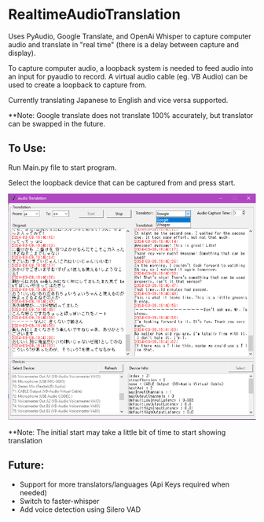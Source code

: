 # RealtimeAudioTranslation
 
Uses PyAudio, Google Translate, and OpenAi Whisper to capture computer audio and translate in "real time" (there is a delay between capture and display).

To capture computer audio, a loopback system is needed to feed audio into an input for pyaudio to record. A virtual audio cable (eg. VB Audio) can be used to create a loopback to capture from.

Currently translating Japanese to English and vice versa supported.

**Note: Google translate does not translate 100% accurately, but translator can be swapped in the future.

To Use:
----
Run Main.py file to start program. 

Select the loopback device that can be captured from and press start.

![alt text](image-2.png)

**Note: The initial start may take a little bit of time to start showing translation


Future:
----
- Support for more translators/languages (Api Keys required when needed)
- Switch to faster-whisper
- Add voice detection using Silero VAD
